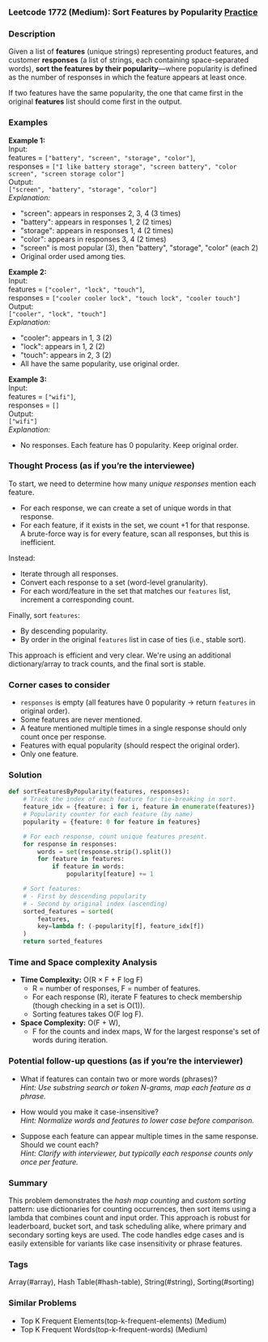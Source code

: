 ### Leetcode 1772 (Medium): Sort Features by Popularity [Practice](https://leetcode.com/problems/sort-features-by-popularity)

### Description  
Given a list of **features** (unique strings) representing product features, and customer **responses** (a list of strings, each containing space-separated words), **sort the features by their popularity**—where popularity is defined as the number of responses in which the feature appears at least once.

If two features have the same popularity, the one that came first in the original **features** list should come first in the output.

### Examples  

**Example 1:**  
Input:  
features = `["battery", "screen", "storage", "color"]`,  
responses = `["I like battery storage", "screen battery", "color screen", "screen storage color"]`  
Output:  
`["screen", "battery", "storage", "color"]`  
*Explanation:*
- "screen": appears in responses 2, 3, 4 (3 times)
- "battery": appears in responses 1, 2 (2 times)
- "storage": appears in responses 1, 4 (2 times)
- "color": appears in responses 3, 4 (2 times)
- "screen" is most popular (3), then "battery", "storage", "color" (each 2)
- Original order used among ties.

**Example 2:**  
Input:  
features = `["cooler", "lock", "touch"]`,  
responses = `["cooler cooler lock", "touch lock", "cooler touch"]`  
Output:  
`["cooler", "lock", "touch"]`  
*Explanation:*
- "cooler": appears in 1, 3 (2)
- "lock": appears in 1, 2 (2)
- "touch": appears in 2, 3 (2)
- All have the same popularity, use original order.

**Example 3:**  
Input:  
features = `["wifi"]`,  
responses = `[]`  
Output:  
`["wifi"]`  
*Explanation:*  
- No responses. Each feature has 0 popularity. Keep original order.

### Thought Process (as if you’re the interviewee)  
To start, we need to determine how many *unique responses* mention each feature.  
- For each response, we can create a set of unique words in that response.  
- For each feature, if it exists in the set, we count +1 for that response.  
A brute-force way is for every feature, scan all responses, but this is inefficient.

Instead:
- Iterate through all responses.
- Convert each response to a set (word-level granularity).
- For each word/feature in the set that matches our `features` list, increment a corresponding count.

Finally, sort `features`:
- By descending popularity.
- By order in the original `features` list in case of ties (i.e., stable sort).

This approach is efficient and very clear. We're using an additional dictionary/array to track counts, and the final sort is stable.

### Corner cases to consider  
- `responses` is empty (all features have 0 popularity → return `features` in original order).
- Some features are never mentioned.
- A feature mentioned multiple times in a single response should only count once per response.
- Features with equal popularity (should respect the original order).
- Only one feature.

### Solution

```python
def sortFeaturesByPopularity(features, responses):
    # Track the index of each feature for tie-breaking in sort.
    feature_idx = {feature: i for i, feature in enumerate(features)}
    # Popularity counter for each feature (by name)
    popularity = {feature: 0 for feature in features}

    # For each response, count unique features present.
    for response in responses:
        words = set(response.strip().split())
        for feature in features:
            if feature in words:
                popularity[feature] += 1

    # Sort features:
    # - First by descending popularity
    # - Second by original index (ascending)
    sorted_features = sorted(
        features,
        key=lambda f: (-popularity[f], feature_idx[f])
    )
    return sorted_features
```

### Time and Space complexity Analysis  

- **Time Complexity:** O(R × F + F log F)  
  - R = number of responses, F = number of features.
  - For each response (R), iterate F features to check membership (though checking in a set is O(1)).
  - Sorting features takes O(F log F).
- **Space Complexity:** O(F + W),  
  - F for the counts and index maps, W for the largest response's set of words during iteration.

### Potential follow-up questions (as if you’re the interviewer)  

- What if features can contain two or more words (phrases)?  
  *Hint: Use substring search or token N-grams, map each feature as a phrase.*

- How would you make it case-insensitive?  
  *Hint: Normalize words and features to lower case before comparison.*

- Suppose each feature can appear multiple times in the same response. Should we count each?  
  *Hint: Clarify with interviewer, but typically each response counts only once per feature.*

### Summary
This problem demonstrates the *hash map counting* and *custom sorting* pattern: use dictionaries for counting occurrences, then sort items using a lambda that combines count and input order. This approach is robust for leaderboard, bucket sort, and task scheduling alike, where primary and secondary sorting keys are used. The code handles edge cases and is easily extensible for variants like case insensitivity or phrase features.

### Tags
Array(#array), Hash Table(#hash-table), String(#string), Sorting(#sorting)

### Similar Problems
- Top K Frequent Elements(top-k-frequent-elements) (Medium)
- Top K Frequent Words(top-k-frequent-words) (Medium)
